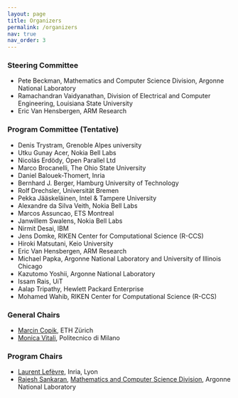 ```yaml
---
layout: page
title: Organizers
permalink: /organizers
nav: true
nav_order: 3
---
```


### Steering Committee

* Pete Beckman, Mathematics and Computer Science Division, Argonne National Laboratory
* Ramachandran Vaidyanathan, Division of Electrical and Computer Engineering, Louisiana State University
* Eric Van Hensbergen, ARM Research

### Program Committee (Tentative)

* Denis	Trystram, Grenoble Alpes university
* Utku Gunay Acer, Nokia Bell Labs
* Nicolás	Erdödy, Open Parallel Ltd
* Marco	Brocanelli, The Ohio State University
* Daniel Balouek-Thomert, Inria
* Bernhard J. Berger, Hamburg University of Technology
* Rolf Drechsler, Universität Bremen
* Pekka	Jääskeläinen, Intel & Tampere University
* Alexandre	da Silva Veith, Nokia Bell Labs
* Marcos Assuncao, ETS Montreal
* Janwillem	Swalens, Nokia Bell Labs
* Nirmit Desai, IBM
* Jens Domke, RIKEN Center for Computational Science (R-CCS)
* Hiroki Matsutani, Keio University
* Eric Van Hensbergen, ARM Research
* Michael	Papka, Argonne National Laboratory and University of Illinois Chicago
* Kazutomo Yoshii, Argonne National Laboratory
* Issam	Rais, UiT
* Aalap	Tripathy, Hewlett Packard Enterprise
* Mohamed	Wahib, RIKEN Center for Computational Science (R-CCS)

### General Chairs
* <a href="https://mcopik.github.io/">Marcin Copik</a>, ETH Zürich
* <a href="https://vitali.faculty.polimi.it/?lang=en">Monica Vitali</a>, Politecnico di Milano

### Program Chairs
* <a href="https://perso.ens-lyon.fr/laurent.lefevre/">Laurent Lefèvre</a>,  Inria, Lyon
* <a href="https://www.mcs.anl.gov/~rajesh">Rajesh Sankaran</a>, <a href="https://www.mcs.anl.gov/">Mathematics and Computer Science Division</a>, Argonne National Laboratory
